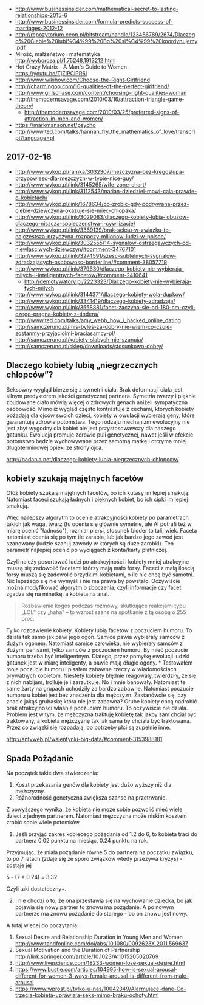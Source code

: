 - http://www.businessinsider.com/mathematical-secret-to-lasting-relationships-2015-6
- http://www.businessinsider.com/formula-predicts-success-of-marriages-2012-12
- http://repozytorium.ceon.pl/bitstream/handle/123456789/2674/Dlaczego%20Ciebie%20lubi%C4%99%20Bo%20si%C4%99%20koordynujemy.pdf
- Miłość, małżeństwo i matematyka http://wyborcza.pl/1,75248,1913212.html
- Hot Crazy Matrix - A Man's Guide to Women https://youtu.be/TjZIPClPR6I
- http://www.wikihow.com/Choose-the-Right-Girlfriend
- http://charmingoo.com/10-qualities-of-the-perfect-girlfriend/
- http://www.girlschase.com/content/choosing-right-qualities-woman
- http://themodernsavage.com/2010/03/16/attraction-triangle-game-theory/
  - http://themodernsavage.com/2010/03/25/preferred-signs-of-attraction-in-men-and-women/
- https://markmanson.net/psycho
- http://www.ted.com/talks/hannah_fry_the_mathematics_of_love/transcript?language=pl

## 2017-02-16

- http://www.wykop.pl/ramka/3032307/mezczyzna-bez-kregoslupa-przypowiesc-dla-mezczyzn-w-typie-nice-guy/
- http://www.wykop.pl/link/3145265/wife-zone-chart/
- http://www.wykop.pl/link/3112543/marian-dziedziel-mowi-cala-prawde-o-kobietach/
- http://www.wykop.pl/link/1678634/co-zrobic-gdy-podrywana-przez-ciebie-dziewczyna-okazuje-sie-miec-chlopaka/
- http://www.wykop.pl/link/3029083/dlaczego-kobiety-lubia-lobuzow-dlaczego-niszcza-spoleczenstwa-i-cywilizacje/
- http://www.wykop.pl/link/3369139/brak-seksu-w-zwiazku-to-najczestsza-przyczyna-rozpaczy-milionow-ludzi-w-polsce/
- http://www.wykop.pl/link/3032555/14-sygnalow-ostrzegawczych-od-niewlasciwych-dziewczyn/#comment-34767101
- http://www.wykop.pl/link/3274591/szesc-subtelnych-sygnalow-zdradzajacych-osobowosc-borderline/#comment-38057719
- http://www.wykop.pl/link/379630/dlaczego-kobiety-nie-wybieraja-milych-i-inteligentnych-facetow/#comment-2410641
  - http://demotywatory.pl/2223323/Dlaczego-kobiety-nie-wybieraja-tych-milych
- http://www.wykop.pl/link/3144371/dlaczego-kobiety-wola-dupkow/
- http://www.wykop.pl/link/3341419/dlaczego-kobiety-zdradzaja/
- http://www.wykop.pl/link/3558881/facet-zaczyna-sie-od-180-cm-czyli-czego-pragna-kobiety-z-tindera/
- http://www.ted.com/talks/amy_webb_how_i_hacked_online_dating
- http://samczeruno.pl/mis-byles-za-dobry-nie-wiem-co-czuje-zostanmy-przyjaciolmi-braciasamcy-pl/
- http://samczeruno.pl/kobiety-slabych-nie-szanuja/
- http://samczeruno.pl/sklep/downloads/stosunkowo-dobry/

## Dlaczego kobiety lubią „niegrzecznych chłopców”?

Seksowny wygląd bierze się z symetrii ciała. Brak deformacji ciała jest silnym predyktorem jakości genetycznej partnera. Symetria twarzy i pięknie zbudowane ciało mówią więcej o zdrowych genach aniżeli sympatyczna osobowość. Mimo iż wygląd często kontrastuje z cechami, których kobiety pożądają dla ojców swoich dzieci, kobiety w owulacji wybierają geny, które gwarantują zdrowie potomstwa. Tego rodzaju mechanizm ewolucyjny nie jest zbyt wygodny dla kobiet ale jest przystosowawczy dla naszego gatunku. Ewolucja promuje zdrowie puli genetycznej, nawet jeśli w efekcie potomstwo będzie wychowywane przez samotną matkę i otrzyma mniej długoterminowej opieki ze strony ojca.

http://badania.net/dlaczego-kobiety-lubia-niegrzecznych-chlopcow/

## kobiety szukają majętnych facetów

Otóż kobiety szukają majętnych facetów, bo ich kutasy im lepiej smakują. Natomiast faceci szukają ładnych i pięknych kobiet, bo ich cipki im lepiej smakują.

Więc najlepszy algorytm to ocenie atrakcyjności kobiety po parametrach takich jak waga, twarz (tu ocenia się głównie symetrie, ale AI potrafi też w miarę ocenić "ładność"), rozmiar piersi, stosunek bioder to tali, wiek.
Faceta natomiast ocenia się po tym ile zarabia, lub jak bardzo jego zawód jest szanowany (ludzie szanuj zawody w których są duże zarobki). Ten parametr najlepiej ocenić po wyciągach z konta/karty płatniczej.

Czyli należy posortować ludzi po atrakcyjności i kobiety mniej atrakcyjne muszą się zadowolić facetami którzy mają mało forsy. Faceci z małą ilością forsy muszą się zadowolić brzydkimi kobietami, o ile nie chcą być samotni. Nic lepszego się nie wymyśli i nie ma prawa by powstało. Oczywiście można modyfikować algorytm o zboczenia, czyli informacje czy facet zgadza się na minetkę, a kobieta na anal.

>Rozbawienie kogoś podczas rozmowy, skutkujące reakcjami typu „LOL” czy „haha” – to wzrost szans na spotkanie z tą osobą o 255 proc.

Tylko rozbawienie kobiety.
Kobiety lubią facetów z poczuciem humoru. To działa tak samo jak pawi jego ogon. Samice pawia wybierały samców z dużym ogonem. Natomiast samice człowieka, nie wybierały samców z dużymi penisami, tylko samców z poczuciem humoru. By mieć poczucie humoru trzeba być inteligentnym. Dlatego, przez pomyłkę ewolucji ludzki gatunek jest w miarę inteligenty, a pawie mają długie ogony. *
Testowałem moje poczucie humoru i pisałem zabawne rzeczy w wiadomościach prywatnych kobietom. Niestety kobiety błędnie reagowały, twierdziły, że się z nich nabijam, trolluje je i zarzutkuje. No i mnie banowały. Natomiast te same żarty na grupach uchodziły za bardzo zabawne. 
Natomiast poczucie humoru u kobiet jest bez znaczenia dla mężczyzn. Zastanówcie się, czy znacie jakąś grubaskę która nie jest zabawna? Grube kobiety chcą nadrobić brak atrakcyjności właśnie poczuciem humoru. To oczywiście nie działa. 
Problem jest w tym, że mężczyzna traktuję kobietę tak jakby sam chciał być traktowany, a kobieta mężczyznę tak jak sama by chciała być traktowana. Przez co związki się rozpadają, bo potrzeby płci są zupełnie inne.

http://antyweb.pl/walentynki-big-data/#comment-3153988181

## Spada Pożądanie

Na początek takie dwa stwierdzenia:

1. Koszt przekazania genów dla kobiety jest dużo wyższy niż dla mężczyzny.
2. Różnorodność genetyczna zwiększa szanse na przetrwanie.

Z powyższego wynika, że kobieta nie może sobie pozwolić mieć wiele dzieci z jednym partnerem. Natomiast mężczyzna może niskim kosztem zrobić sobie wiele potomków.

1. Jeśli przyjąć zakres kobiecego pożądania od 1.2 do 6, to kobieta traci do partnera 0.02 punktu na miesiąc, 0.24 punktu na rok.

Przyjmując, że miała pożądanie równe 5 do partnera na początku związku, to po 7 latach (zdaje się że sporo związków wtedy przeżywa kryzys) - zostaje jej

5 - (7 * 0.24) = 3.32

Czyli taki dostateczny+.

2. I nie chodzi o to, że ona przestawia się na wychowanie dziecka, bo jak pojawia się nowy partner to znowu ma pożądanie. A po nowym partnerze ma znowu pożądanie do starego - bo on znowu jest nowy.

A tutaj więcej do poczytania:

1. Sexual Desire and Relationship Duration in Young Men and Women http://www.tandfonline.com/doi/abs/10.1080/0092623X.2011.569637
2. Sexual Motivation and the Duration of Partnership http://link.springer.com/article/10.1023/A:1015205020769
3. http://www.livescience.com/18233-women-lose-sexual-desire.html
4. https://www.bustle.com/articles/104995-how-is-sexual-arousal-different-for-women-3-ways-female-arousal-is-different-from-male-arousal
5. https://www.wprost.pl/tylko-u-nas/10042349/Alarmujace-dane-Co-trzecia-kobieta-uprawiala-seks-mimo-braku-ochoty.html
